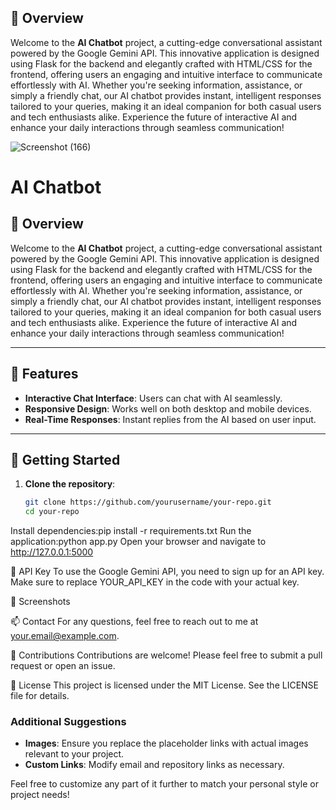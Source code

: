 ## 🌟 Overview

Welcome to the **AI Chatbot** project, a cutting-edge conversational assistant powered by the Google Gemini API. This innovative application is designed using Flask for the backend and elegantly crafted with HTML/CSS for the frontend, offering users an engaging and intuitive interface to communicate effortlessly with AI. Whether you're seeking information, assistance, or simply a friendly chat, our AI chatbot provides instant, intelligent responses tailored to your queries, making it an ideal companion for both casual users and tech enthusiasts alike. Experience the future of interactive AI and enhance your daily interactions through seamless communication!

![Screenshot (166)](https://github.com/user-attachments/assets/a98ce02c-74b0-4a39-8c60-d22479372511)


# AI Chatbot



## 🌟 Overview

Welcome to the **AI Chatbot** project, a cutting-edge conversational assistant powered by the Google Gemini API. This innovative application is designed using Flask for the backend and elegantly crafted with HTML/CSS for the frontend, offering users an engaging and intuitive interface to communicate effortlessly with AI. Whether you're seeking information, assistance, or simply a friendly chat, our AI chatbot provides instant, intelligent responses tailored to your queries, making it an ideal companion for both casual users and tech enthusiasts alike. Experience the future of interactive AI and enhance your daily interactions through seamless communication!

---

## 🎨 Features

- **Interactive Chat Interface**: Users can chat with AI seamlessly.
- **Responsive Design**: Works well on both desktop and mobile devices.
- **Real-Time Responses**: Instant replies from the AI based on user input.

---

## 🚀 Getting Started

1. **Clone the repository**:
   ```bash
   git clone https://github.com/yourusername/your-repo.git
   cd your-repo
Install dependencies:pip install -r requirements.txt
Run the application:python app.py
Open your browser and navigate to http://127.0.0.1:5000

🔑 API Key
To use the Google Gemini API, you need to sign up for an API key. Make sure to replace YOUR_API_KEY in the code with your actual key.

📸 Screenshots
<!-- Replace with your image link -->

📫 Contact
For any questions, feel free to reach out to me at your.email@example.com.

🙌 Contributions
Contributions are welcome! Please feel free to submit a pull request or open an issue.

📄 License
This project is licensed under the MIT License. See the LICENSE file for details.


### Additional Suggestions
- **Images**: Ensure you replace the placeholder links with actual images relevant to your project.
- **Custom Links**: Modify email and repository links as necessary.

Feel free to customize any part of it further to match your personal style or project needs!

